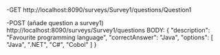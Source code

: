 -GET
http://localhost:8090/surveys/Survey1/questions/Question1

-POST (añade question a survey1)
http://localhost:8090/surveys/Survey1/questions
BODY:
{
  "description": "Favourite programming language",
  "correctAnswer": "Java",
  "options": [
    "Java",
    ".NET",
    "C#",
    "Cobol"
  ]
}